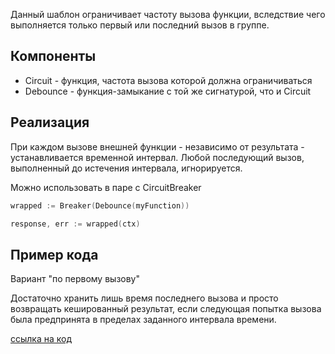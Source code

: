 Данный шаблон ограничивает частоту вызова функции, вследствие чего выполняется только первый или последний вызов в группе. 

## Компоненты

- Circuit - функция, частота вызова которой должна ограничиваться
- Debounce - функция-замыкание с той же сигнатурой, что и Circuit

## Реализация

При каждом вызове внешней функции - независимо от результата - устанавливается временной интервал. Любой последующий вызов, выполненный до истечения интервала, игнорируется. 

Можно использовать в паре с CircuitBreaker 

```go
wrapped := Breaker(Debounce(myFunction))

response, err := wrapped(ctx)
```

## Пример кода 

Вариант "по первому вызову"

Достаточно хранить лишь время последнего вызова и просто возвращать кешированный результат, если следующая попытка вызова была предпринята в пределах заданного интервала времени.

[ссылка на код](https://github.com/Isotere/awesome-dev-book/blob/master/code/go_lang/software_tpls/debounce/main.go)

